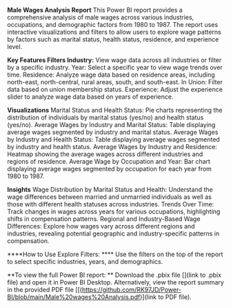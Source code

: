 **Male Wages Analysis Report**
This Power BI report provides a comprehensive analysis of male wages across various industries, occupations, and demographic factors from 1980 to 1987. The report uses interactive visualizations and filters to allow users to explore wage patterns by factors such as marital status, health status, residence, and experience level.

**Key Features Filters Industry:**
View wage data across all industries or filter by a specific industry. 
Year: Select a specific year to view wage trends over time. 
Residence: Analyze wage data based on residence areas, including north-east, north-central, rural areas, south, and south-east. 
In Union: Filter data based on union membership status. 
Experience: Adjust the experience slider to analyze wage data based on years of experience. 

**Visualizations**
Marital Status and Health Status: Pie charts representing the distribution of individuals by marital status (yes/no) and health status (yes/no). 
Average Wages by Industry and Marital Status: Table displaying average wages segmented by industry and marital status. 
Average Wages by Industry and Health Status: Table displaying average wages segmented by industry and health status. 
Average Wages by Industry and Residence: Heatmap showing the average wages across different industries and regions of residence. 
Average Wage by Occupation and Year: Bar chart displaying average wages segmented by occupation for each year from 1980 to 1987. 

**Insights**
Wage Distribution by Marital Status and Health: Understand the wage differences between married and unmarried individuals as well as those with different health statuses across industries. 
Trends Over Time: Track changes in wages across years for various occupations, highlighting shifts in compensation patterns. 
Regional and Industry-Based Wage Differences: Explore how wages vary across different regions and industries, revealing potential geographic and industry-specific patterns in compensation. 

****How to Use Explore Filters: ****
Use the filters on the top of the report to select specific industries, years, and demographics. 

**To view the full Power BI report: **
Download the .pbix file [](link to .pbix file) and open it in Power BI Desktop. Alternatively, view the report summary in the provided PDF file [[(https://github.com/RK97JD/Power-BI/blob/main/Male%20wages%20Analysis.pdf)](link to PDF file).
